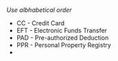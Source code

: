 *Use albhabetical order*

* CC - Credit Card
* EFT - Electronic Funds Transfer
* PAD - Pre-authorized Deduction
* PPR - Personal Property Registry
* 
